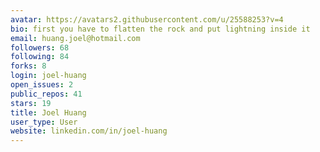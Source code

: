 ```yaml
---
avatar: https://avatars2.githubusercontent.com/u/25588253?v=4
bio: first you have to flatten the rock and put lightning inside it
email: huang.joel@hotmail.com
followers: 68
following: 84
forks: 8
login: joel-huang
open_issues: 2
public_repos: 41
stars: 19
title: Joel Huang
user_type: User
website: linkedin.com/in/joel-huang
---
```

